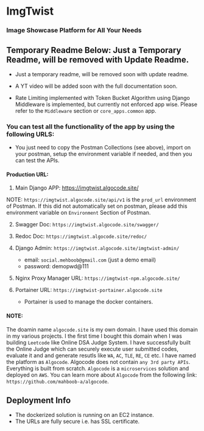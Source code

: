 # ImgTwist


### Image Showcase Platform for All Your Needs


## Temporary Readme Below: Just a Temporary Readme, will be removed with Update Readme. 

- Just a temporary readme, will be removed soon with update readme.

- A YT video will be added soon with the full documentation soon. 

- Rate Limiting implemented with Token Bucket Algorithm using Django Middleware 
   is implemented, but currently not enforced app wise. Please refer to the `Middleware` section or `core_apps.common` app.  

### You can test all the functionality of the app by using the following URLS:

- You just need to copy the Postman Collections (see above), import on your postman, setup the environment variable if needed, and then you can test the APIs.

#### Production URL: 

1. Main Django APP: https://imgtwist.algocode.site/

NOTE: `https://imgtwist.algocode.site/api/v1` is the `prod_url` environment of Postman. If this did not automatically set on postman, please add this environment variable on `Environment` Section of Postman. 

2. Swagger Doc: `https://imgtwist.algocode.site/swagger/`

3. Redoc Doc: `https://imgtwist.algocode.site/redoc/`

4. Django Admin: `https://imgtwist.algocode.site/imgtwist-admin/` 
    - email: `social.mehboob@gmail.com` (just a demo email)
    - password: demopwd@111

5. Nginx Proxy Manager URL: `https://imgtwist-npm.algocode.site/`

6. Portainer URL: `https://imgtwist-portainer.algocode.site`
    - Portainer is used to manage the docker containers.

#### NOTE: 

The doamin name `algocode.site` is my own domain. I have used this domain in my various projects. I the first time I bought this domain when I was building `Leetcode` like Online DSA Judge System. I have successfully built the Online Judge which can securely execute user submitted codes, evaluate it and and generate resutls like `WA`, `AC`, `TLE`, `RE`, `CE` etc. I have named the platform as `Algocode`. Algocode does not contain `any 3rd party APIs`. Everything is built from scratch. `Algocode` is a `microservices` solution and deployed on `AWS`. You can learn more about `Algocode` from the following link: `https://github.com/mahboob-a/algocode`. 

## Deployment Info

- The dockerized solution is running on an EC2 instance. 
- The URLs are fully secure i.e. has SSL certificate. 

